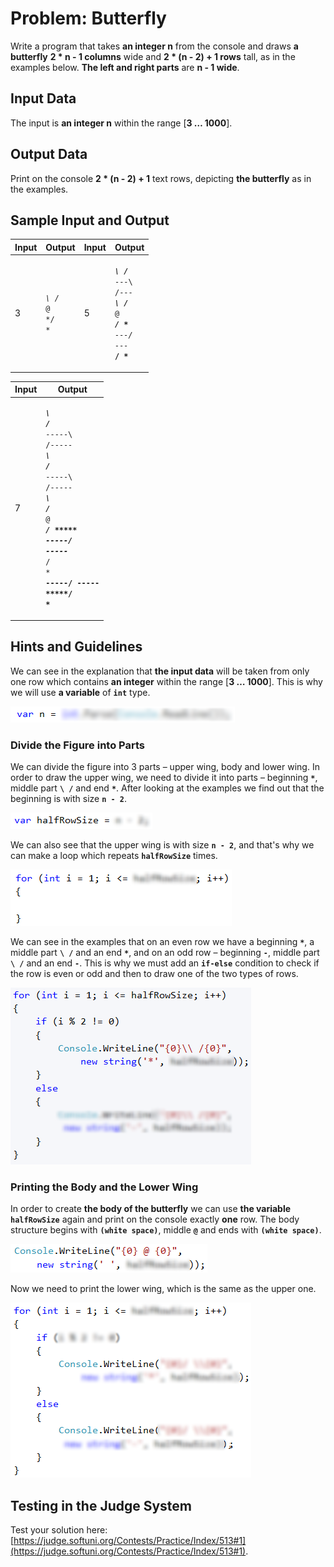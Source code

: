 # Problem: Butterfly

Write a program that takes **an integer n** from the console and draws **a butterfly** **2 \* n - 1 columns** wide and **2 \* (n - 2) + 1 rows** tall, as in the examples below. **The left and right parts** are **n - 1 wide**.

## Input Data

The input is **an integer n** within the range \[**3 … 1000**].

## Output Data

Print on the console **2 \* (n - 2) + 1** text rows, depicting **the butterfly** as in the examples.

## Sample Input and Output

| Input | Output                                                                    | Input | Output                                                                                                                                                                                        |
| ----- | ------------------------------------------------------------------------- | ----- | --------------------------------------------------------------------------------------------------------------------------------------------------------------------------------------------- |
| 3     | <p><code>*\ /*</code><br>  <code>@</code>  <br><code>*/ \*</code><br></p> | 5     | <p><code>***\ /***</code><br><code>---\ /---</code><br><code>***\ /***</code><br>    <code>@</code>    <br><code>***/ \***</code><br><code>---/ \---</code><br><code>***/ \***</code><br></p> |

| Input | Output                                                                                                                                                                                                                                                                                                                                            |
| ----- | ------------------------------------------------------------------------------------------------------------------------------------------------------------------------------------------------------------------------------------------------------------------------------------------------------------------------------------------------- |
| 7     | <p><code>*****\ /*****</code><br><code>-----\ /-----</code><br><code>*****\ /*****</code><br><code>-----\ /-----</code><br><code>*****\ /*****</code><br>      <code>@</code>      <br><code>*****/ \*****</code><br><code>-----/ \-----</code><br><code>*****/ \*****</code><br><code>-----/ \-----</code><br><code>*****/ \*****</code><br></p> |

## Hints and Guidelines

We can see in the explanation that **the input data** will be taken from only one row which contains **an integer** within the range \[**3 … 1000**]. This is why we will use **a variable** of **`int`** type.

![](../../../../assets/chapter-6-2-images/02.Butterfly-01.png)

### Divide the Figure into Parts

We can divide the figure into 3 parts – upper wing, body and lower wing. In order to draw the upper wing, we need to divide it into parts – beginning **`*`**, middle part **`\ /`** and end **`*`**. After looking at the examples we find out that the beginning is with size **`n - 2`**.

![](../../../../assets/chapter-6-2-images/02.Butterfly-02.png)

We can also see that the upper wing is with size **`n - 2`**, and that's why we can make a loop which repeats **`halfRowSize`** times.

![](../../../../assets/chapter-6-2-images/02.Butterfly-03.png)

We can see in the examples that on an even row we have a beginning **`*`**, a middle part **`\ /`** and an end **`*`**, and on an odd row – beginning **`-`**, middle part **`\ /`** and an end **`-`**. This is why we must add an **`if-else`** condition to check if the row is even or odd and then to draw one of the two types of rows.

![](../../../../assets/chapter-6-2-images/02.Butterfly-04.png)

### Printing the Body and the Lower Wing

In order to create **the body of the butterfly** we can use **the variable** **`halfRowSize`** again and print on the console exactly **one** row. The body structure begins with **`(white space)`**, middle **`@`** and ends with **`(white space)`**.

![](../../../../assets/chapter-6-2-images/02.Butterfly-05.png)

Now we need to print the lower wing, which is the same as the upper one.

![](../../../../assets/chapter-6-2-images/02.Butterfly-06.png)

## Testing in the Judge System

Test your solution here: [https://judge.softuni.org/Contests/Practice/Index/513#1](https://judge.softuni.org/Contests/Practice/Index/513#1).

